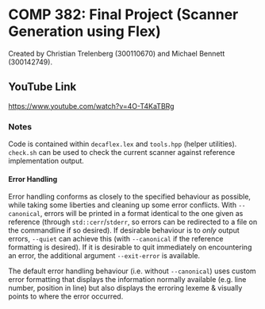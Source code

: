 # COMP 382: Final Project (Scanner Generation using Flex)

Created by Christian Trelenberg (300110670) and Michael Bennett (300142749).

## YouTube Link

https://www.youtube.com/watch?v=4O-T4KaTBRg

### Notes

Code is contained within `decaflex.lex` and `tools.hpp` (helper utilities). `check.sh` can be used to check the current scanner against reference implementation output.

#### Error Handling

Error handling conforms as closely to the specified behaviour as possible, while taking some liberties and cleaning up some error conflicts. With `--canonical`, errors will be printed in a format identical to the one given as reference (through `std::cerr`/`stderr`, so errors can be redirected to a file on the commandline if so desired). If desirable behaviour is to *only* output errors, `--quiet` can achieve this (with `--canonical` if the reference formatting is desired). If it is desirable to quit immediately on encountering an error, the additional argument `--exit-error` is available.

The default error handling behaviour (i.e. without `--canonical`) uses custom error formatting that displays the information normally available (e.g. line number, position in line) but also displays the erroring lexeme & visually points to where the error occurred.
